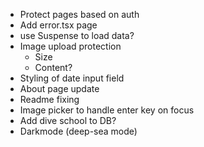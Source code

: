 - Protect pages based on auth
- Add error.tsx page
- use Suspense to load data?
- Image upload protection
  - Size
  - Content?
- Styling of date input field
- About page update
- Readme fixing
- Image picker to handle enter key on focus
- Add dive school to DB?
- Darkmode (deep-sea mode)